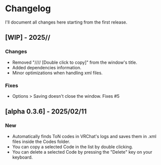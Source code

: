 # Changelog

I'll document all changes here starting from the first release.

## [WIP] - 2025//

### Changes
- Removed "//// [Double click to copy]" from the window's title.
- Added dependencies information.
- Minor optimizations when handling xml files.

### Fixes
- Options > Saving doesn't close the window. Fixes #5


## [alpha 0.3.6] - 2025/02/11

### New
- Automatically finds ToN codes in VRChat's logs and saves them in .xml files inside the Codes folder.
- You can copy a selected Code in the list by double clicking.
- You can delete a selected Code by pressing the "Delete" key on your keyboard.

